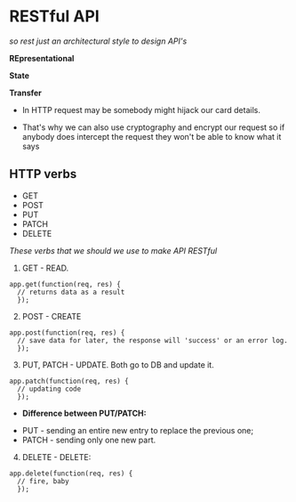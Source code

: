# RESTful API

*so rest just an architectural style to design API's*

**REpresentational**

**State**

**Transfer**



- In HTTP request may be somebody might hijack our card details.

- That's why we can also use cryptography and encrypt our request so if anybody does intercept the request they won't be able to know what it says

## HTTP verbs

* GET
* POST
* PUT
* PATCH
* DELETE

*These verbs that we should we use to make API RESTful*

1. GET - READ.
```
app.get(function(req, res) {
  // returns data as a result
  });
```
2. POST - CREATE
```
app.post(function(req, res) {
  // save data for later, the response will 'success' or an error log.
  });
```
3. PUT, PATCH - UPDATE. Both go to DB and update it.
```
app.patch(function(req, res) {
  // updating code
  });
```
- **Difference between PUT/PATCH:**
* PUT - sending an entire new entry to replace the previous one;
* PATCH - sending only one new part.

4. DELETE - DELETE:
```
app.delete(function(req, res) {
  // fire, baby
  });
```

